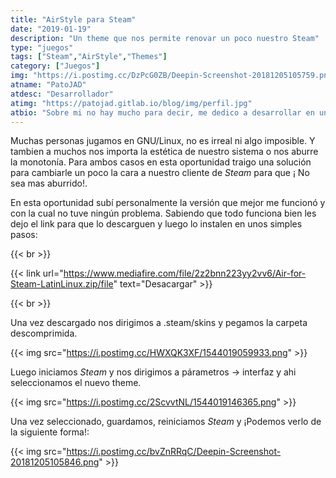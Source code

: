 ```yaml
---
title: "AirStyle para Steam"
date: "2019-01-19"
description: "Un theme que nos permite renovar un poco nuestro Steam"
type: "juegos"
tags: ["Steam","AirStyle","Themes"]
category: ["Juegos"]
img: "https://i.postimg.cc/DzPcG0ZB/Deepin-Screenshot-20181205105759.png"
atname: "PatoJAD"
atdesc: "Desarrollador"
atimg: "https://patojad.gitlab.io/blog/img/perfil.jpg"
atbio: "Sobre mi no hay mucho para decir, me dedico a desarrollar en una empresa de telecomunicaciones, utilizo linux desde el 2012 y hace años que es mi sistema operativo main. Soy una persona que busca crecer profesionalmente sin dejar de divertirse y hacer lo que me gusta. Siempre digo que cuando un proyecto sale es importante agradecer, por lo cual les recomiendo a todos leer la seccion Agreadecimientos en la cual me tome un tiempito para poder agradecer a todos y cada uno de los que hicieron posible todo esto."
---
```


Muchas personas jugamos en GNU/Linux, no es irreal ni algo imposible. Y tambien a muchos nos importa la estética de nuestro sistema o nos aburre la monotonía. Para ambos casos en esta oportunidad traigo una solución para cambiarle un poco la cara a nuestro cliente de _Steam_ para que ¡ No sea mas aburrido!.

En esta oportunidad subí personalmente la versión que mejor me funcionó y con la cual no tuve ningún problema. Sabiendo que todo funciona bien les dejo el link para que lo descarguen y luego lo instalen en unos simples pasos:

{{< br >}}

{{< link url="https://www.mediafire.com/file/2z2bnn223yy2vv6/Air-for-Steam-LatinLinux.zip/file" text="Desacargar" >}}

{{< br >}}

Una vez descargado nos dirigimos a .steam/skins y pegamos la carpeta descomprimida.

{{< img src="https://i.postimg.cc/HWXQK3XF/1544019059933.png" >}}

Luego iniciamos _Steam_ y nos dirigimos a párametros -> interfaz y ahi seleccionamos el nuevo theme.

{{< img src="https://i.postimg.cc/2ScvvtNL/1544019146365.png" >}}

Una vez seleccionado, guardamos, reiniciamos _Steam_ y ¡Podemos verlo de la siguiente forma!:

{{< img src="https://i.postimg.cc/bvZnRRqC/Deepin-Screenshot-20181205105846.png" >}}

